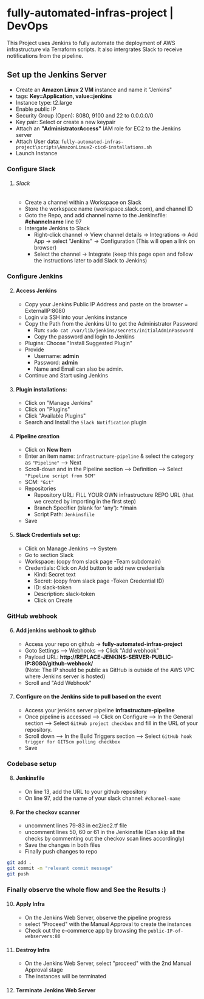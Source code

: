 # fully-automated-infras-project | DevOps
This Project uses Jenkins to fully automate the deployment of AWS infrastructure via Terraform scripts. 
It also intergrates Slack to receive notifications from the pipeline.

## Set up the Jenkins Server
- Create an **Amazon Linux 2 VM** instance and name it "Jenkins"
- tags:  **Key=Application, value=jenkins**
- Instance type: t2.large
- Enable public IP
- Security Group (Open): 8080, 9100 and 22 to 0.0.0.0/0
- Key pair: Select or create a new keypair
- Attach an **"AdministratorAccess"** IAM role for EC2 to the Jenkins server
- Attach User data: `fully-automated-infras-project\scripts\AmazonLinux2-cicd-installations.sh`
- Launch Instance

### Configure Slack
1) ###### Slack
    - Create a channel within a Workspace on Slack
    - Store the workspace name (workspace.slack.com), and channel ID
    - Goto the Repo, and add channel name to the Jenkinsfile: **#channelname** line 97
    - Intergate Jenkins to Slack
        - Right-click channel -> View channel details -> Integrations -> Add App -> select "Jenkins" -> Configuration (This will open a link on browser)
        - Select the channel -> Integrate (keep this page open and follow the instructions later to add Slack to Jenkins)

### Configure Jenkins 
2) #### Access Jenkins
    - Copy your Jenkins Public IP Address and paste on the browser = ExternalIP:8080
    - Login via SSH into your Jenkins instance 
    - Copy the Path from the Jenkins UI to get the Administrator Password
        - Run: `sudo cat /var/lib/jenkins/secrets/initialAdminPassword`
        - Copy the password and login to Jenkins
    - Plugins: Choose "Install Suggested Plugin" 
    - Provide 
        - Username: **admin**
        - Password: **admin**
        - Name and Email can also be admin.
    - Continue and Start using Jenkins

3)  #### Plugin installations:
    - Click on "Manage Jenkins"
    - Click on "Plugins"
    - Click "Available Plugins"
    - Search and Install the `Slack Notification` plugin

4)  #### Pipeline creation
    - Click on **New Item**
    - Enter an item name: `infrastructure-pipeline` & select the category as `"Pipeline"` --> Next
    - Scroll-down and in the Pipeline section --> Definition --> Select `"Pipeline script from SCM"`
    - SCM: `"Git"`
    - Repositories
        - Repository URL: FILL YOUR OWN infrastructure REPO URL (that we created by importing in the first step)
        - Branch Specifier (blank for 'any'): */main
        - Script Path: `Jenkinsfile`
    - Save

5)  #### Slack Credentials set up:
    - Click on Manage Jenkins --> System
    - Go to section Slack
    - Workspace: (copy from slack page -Team subdomain)
    - Credentials: Click on Add button to add new credentials
        - Kind: Secret text            
        - Secret: (copy from slack page -Token Credential ID)
        - ID: slack-token
        - Description: slack-token
        - Click on Create        


### GitHub webhook
6) #### Add jenkins webhook to github
    - Access your repo on github -> **fully-automated-infras-project**
    - Goto Settings --> Webhooks --> Click "Add webhook" 
    - Payload URL: **http://REPLACE-JENKINS-SERVER-PUBLIC-IP:8080/github-webhook/**             
    (Note: The IP should be public as GitHub is outside of the AWS VPC where Jenkins server is hosted)
    - Scroll and "Add Webhook"

7) #### Configure on the Jenkins side to pull based on the event
    - Access your jenkins server pipeline **infrastructure-pipeline**
    - Once pipeline is accessed --> Click on Configure --> In the General section --> Select `GitHub project checkbox` and fill in the URL of your repository.
    - Scroll down --> In the Build Triggers section -->  Select `GitHub hook trigger for GITScm polling checkbox`
    - Save


### Codebase setup
8) #### Jenkinsfile
    - On line 13, add the URL to your github repository
    - On line 97, add the name of your slack channel: `#channel-name`

9) #### For the checkov scanner 
    - uncomment lines 79-83 in ec2/ec2.tf file
    - uncomment lines 50, 60 or 61 in the Jenkinsfile
    (Can skip all the checks by commenting out the checkov scan lines accordingly) 
    - Save the changes in both files
    - Finally push changes to repo
```bash
git add .
git commit -m "relevant commit message"
git push
```

### Finally observe the whole flow and See the Results :) 
10) #### Apply Infra
    - On the Jenkins Web Server, observe the pipeline progress
    - select "Proceed" with the Manual Approval to create the instances
    - Check out the e-commerce app by browsing the `public-IP-of-webservers:80`

11) #### Destroy Infra
    - On the Jenkins Web Server, select "proceed" with the 2nd Manual Approval stage
    - The instances will be terminated

12) #### Terminate Jenkins Web Server
